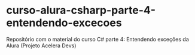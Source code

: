 # curso-alura-csharp-parte-4-entendendo-excecoes
Repositório com o material do curso C# parte 4: Entendendo exceções da Alura (Projeto Acelera Devs)
